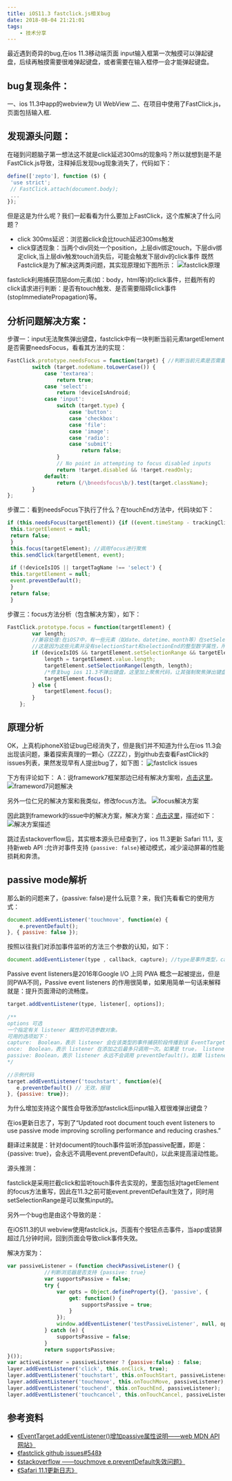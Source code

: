 ```yaml
---
title: iOS11.3 fastclick.js相关bug
date: 2018-08-04 21:21:01
tags:
    - 技术分享
---
```


最近遇到奇异的bug,在ios 11.3移动端页面 input输入框第一次触摸可以弹起键盘，后续再触摸需要很难弹起键盘，或者需要在输入框停一会才能弹起键盘。
##  bug复现条件：
一、ios 11.3中app的webview为 UI WebView
二、在项目中使用了FastClick.js，页面包括输入框.

## 发现源头问题：
在碰到问题脑子第一想法这不就是click延迟300ms的现象吗？所以就想到是不是FastClick.js导致，注释掉后发现bug现象消失了，代码如下：

```javascript
define(['zepto'], function ($) {
 'use strict';
 // FastClick.attach(document.body);
 ...
});
```

但是这是为什么呢？我们一起看看为什么要加上FastClick，这个库解决了什么问题？

<!-- more -->

* click 300ms延迟：浏览器click会比touch延迟300ms触发
* click穿透现象：当两个div同处一个position，上层div绑定touch，下层div绑定click,当上层div触发touch消失后，可能会触发下层div的click事件
既然Fastclick是为了解决这两类问题，其实现原理如下图所示：
![fastclick原理](https://upload-images.jianshu.io/upload_images/11733108-a045cb92752f7ae8.jpeg?imageMogr2/auto-orient/strip%7CimageView2/2/w/1240)

fastclick利用捕获顶层dom元素(如：body，html等)的click事件，拦截所有的click请求进行判断：是否有touch触发、是否需要阻碍click事件(stopImmediatePropagation)等。

## 分析问题解决方案：
步骤一：input无法聚焦弹出键盘，fastclick中有一块判断当前元素targetElement是否需要needsFocus，看看其方法的实现：
```javascript
FastClick.prototype.needsFocus = function(target) { //判断当前元素是否需要focus
        switch (target.nodeName.toLowerCase()) {
            case 'textarea':
                return true;
            case 'select':
                return !deviceIsAndroid;
            case 'input':
                switch (target.type) {
                    case 'button':
                    case 'checkbox':
                    case 'file':
                    case 'image':
                    case 'radio':
                    case 'submit':
                        return false;
                }
                // No point in attempting to focus disabled inputs
                return !target.disabled && !target.readOnly;
            default:
                return (/\bneedsfocus\b/).test(target.className);
        }
};
```
步骤二：看到needsFocus下执行了什么？在touchEnd方法中，代码块如下：
```javascript
if (this.needsFocus(targetElement)) {if ((event.timeStamp - trackingClickStart) > 100 || (deviceIsIOS && window.top !== window && targetTagName === 'input')) {
 this.targetElement = null;
 return false;
 }
 this.focus(targetElement); //调用focus进行聚焦
 this.sendClick(targetElement, event);
  
 if (!deviceIsIOS || targetTagName !== 'select') {
 this.targetElement = null;
 event.preventDefault();
 }
 return false;
 }
```
步骤三：focus方法分析（包含解决方案），如下：
```javascript
FastClick.prototype.focus = function(targetElement) {
        var length;
        //兼容处理:在iOS7中，有一些元素（如date、datetime、month等）在setSelectionRange会出现TypeError
        //这是因为这些元素并没有selectionStart和selectionEnd的整型数字属性，所以一旦引用就会报错，因此排除这些属性才使用setSelectionRange方法
        if (deviceIsIOS && targetElement.setSelectionRange && targetElement.type.indexOf('date') !== 0 && targetElement.type !== 'time' && targetElement.type !== 'month' && targetElement.type !== 'email') {
            length = targetElement.value.length;
            targetElement.setSelectionRange(length, length);
            /*修复bug ios 11.3不弹出键盘，这里加上聚焦代码，让其强制聚焦弹出键盘*/
            targetElement.focus();
        } else {
            targetElement.focus();
        }
    };
```
## 原理分析
OK，上真机iphoneX验证bug已经消失了，但是我们并不知道为什么在ios 11.3会出现该问题，秉着探索真理的一颗心（ZZZZ），到github去查看FastClick的issues列表，果然发现早有人提出bug了，如下图：
![fastclick issues](https://upload-images.jianshu.io/upload_images/11733108-dc00511b626e3496.png?imageMogr2/auto-orient/strip%7CimageView2/2/w/1240)

下方有评论如下：
A：说framework7框架那边已经有解决方案啦，[点击这里](https://github.com/framework7io/framework7/issues/2314#issuecomment-377778034)。
![frameword7问题解决](https://upload-images.jianshu.io/upload_images/11733108-2e17af0f0c9a7474.png?imageMogr2/auto-orient/strip%7CimageView2/2/w/1240)

另外一位仁兄的解决方案和我类似，修改focus方法。
![focus解决方案](https://upload-images.jianshu.io/upload_images/11733108-829a9db17ea2e4b0.png?imageMogr2/auto-orient/strip%7CimageView2/2/w/1240)

因此跳到framework的issue中的解决方案，解决方案：[点击这里](https://stackoverflow.com/questions/49500339/cant-prevent-touchmove-from-scrolling-window-on-ios)，描述如下：
![解决方案描述](https://upload-images.jianshu.io/upload_images/11733108-443f9d4c26e32cd4.png?imageMogr2/auto-orient/strip%7CimageView2/2/w/1240)

跳过去stackoverflow后，其实根本源头已经查到了，ios 11.3更新 Safari 11.1，支持新web API :允许对事件支持 `{passive: false}`被动模式，减少滚动屏幕的性能损耗和奔溃。

## passive mode解析
那么新的问题来了，{passive: false}是什么玩意？来，我们先看看它的使用方式：
```javascript
document.addEventListener('touchmove', function(e) {
    e.preventDefault();
}, { passive: false });
```
按照以往我们对添加事件监听的方法三个参数的认知，如下：
```javascript
document.addEventListener(type , callback, capture); //type是事件类型，callback是执行函数， capture是否进行捕获/冒泡，默认为false
```

Passive event listeners是2016年Google I/O 上同 PWA 概念一起被提出，但是同PWA不同，Passive event listeners 的作用很简单，如果用简单一句话来解释就是：提升页面滑动的流畅度。
```javascript
target.addEventListener(type, listener[, options]);
 
/**
options 可选
一个指定有关 listener 属性的可选参数对象。
可用的选项如下：
capture:  Boolean，表示 listener 会在该类型的事件捕获阶段传播到该 EventTarget 时触发。
once:  Boolean，表示 listener 在添加之后最多只调用一次。如果是 true， listener 会在其被调用之后自动移除。
passive: Boolean，表示 listener 永远不会调用 preventDefault()。如果 listener 仍然调用了这个函数，客户端将会忽略它并抛出一个控制台警告。
*/
 
//示例代码
target.addEventListener('touchstart', function(e){
   e.preventDefault() // 无效，报错
}, {passive: true});
```
为什么增加支持这个属性会导致添加fastclick后input输入框很难弹出键盘？

在ios更新日志了，写到了“Updated root document touch event listeners to use passive mode improving scrolling performance and reducing crashes.”

翻译过来就是：针对document的touch事件监听添加passive配置，即是：{passive: true}，会永远不调用event.preventDefault()，以此来提高滚动性能。

源头推测：

fastclick是采用拦截click和监听touch事件去实现的，里面包括对tagetElement的focus方法重写，因此在11.3之前可能event.preventDefault生效了，同时用setSelectionRange是可以聚焦input的。

 

另外一个bug也是由这个导致的是：

在iOS11.3的UI webview使用fastclick.js，页面有个按钮点击事件，当app或锁屏超过几分钟时间，回到页面会导致click事件失效。

解决方案为：
```javascript
var passiveListener = (function checkPassiveListener() {
            //判断浏览器是否支持 {passive: true}
            var supportsPassive = false;
            try {
                var opts = Object.defineProperty({}, 'passive', {
                    get: function() {
                        supportsPassive = true;
                    }
                });
                window.addEventListener('testPassiveListener', null, opts);
            } catch (e) {
                supportsPassive = false;
            }
            return supportsPassive;
}());
var activeListener = passiveListener ? {passive:false} : false;
layer.addEventListener('click', this.onClick, true);
layer.addEventListener('touchstart', this.onTouchStart, passiveListener);
layer.addEventListener('touchmove', this.onTouchMove, passiveListener);
layer.addEventListener('touchend', this.onTouchEnd, passiveListener);
layer.addEventListener('touchcancel', this.onTouchCancel, passiveListener);
```

## 参考资料
* [《EventTarget.addEventListener()增加passive属性说明——web MDN API网站》](https://developer.mozilla.org/zh-CN/docs/Web/API/EventTarget/addEventListener)
* [《fastclick github issues#548》](https://github.com/ftlabs/fastclick/issues/548)
* [《stackoverflow ——touchmove e.preventDefault失效问题》](https://stackoverflow.com/questions/49500339/cant-prevent-touchmove-from-scrolling-window-on-ios)
* [《Safari 11.1更新日志》](https://developer.apple.com/library/content/releasenotes/General/WhatsNewInSafari/Articles/Safari_11_1.html)

